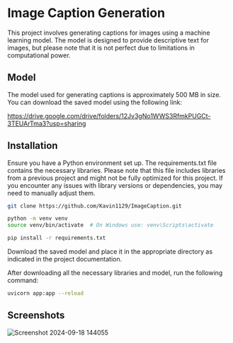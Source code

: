 
# Image Caption Generation

This project involves generating captions for images using a machine learning model. The model is designed to provide descriptive text for images, but please note that it is not perfect due to limitations in computational power.


## Model

The model used for generating captions is approximately 500 MB in size. You can download the saved model using the following link:

https://drive.google.com/drive/folders/12Jv3gNo1WWS3RfmkPUGCt-3TEUArTma3?usp=sharing

## Installation

Ensure you have a Python environment set up. The requirements.txt file contains the necessary libraries. Please note that this file includes libraries from a previous project and might not be fully optimized for this project. If you encounter any issues with library versions or dependencies, you may need to manually adjust them.

```bash
git clone https://github.com/Kavin1129/ImageCaption.git
```

```bash
python -m venv venv
source venv/bin/activate  # On Windows use: venv\Scripts\activate
```

```bash
pip install -r requirements.txt
```
Download the saved model and place it in the appropriate directory as indicated in the project documentation.

After downloading all the necessary libraries and model, run the following command:
```bash
uvicorn app:app --reload
```
## Screenshots

![Screenshot 2024-09-18 144055](https://github.com/user-attachments/assets/bc08accf-89f4-48ea-9e75-d06122cd2644)

